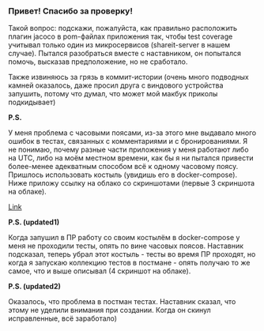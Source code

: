 ### Привет! Спасибо за проверку!

Такой вопрос: подскажи, пожалуйста, как правильно расположить плагин jacoco в pom-файлах приложения
так, чтобы test coverage учитывал только один из микросервисов (shareit-server в нашем случае). Пытался
разобраться вместе с наставником, он попытался помочь, высказав предположение, но не сработало.

Также извиняюсь за грязь в коммит-истории (очень много подводных камней оказалось, даже просил друга с
виндового устройства запушить, потому что думал, что может мой макбук приколы подкидывает)

**P.S.**

У меня проблема с часовыми поясами, из-за этого мне выдавало много ошибок в тестах, связанных
с комментариями и с бронированиями. Я не понимаю, почему разные части приложения у меня работают либо
на UTC, либо на моём местном времени, как бы я ни пытался привести более-менее адекватным способом всё
к одному часовому поясу. Пришлось использовать костыль (увидишь его в docker-compose). Ниже приложу
ссылку на облако со скриншотами (первые 3 скриншота на облаке).

[Link](https://disk.yandex.ru/d/j_JSwzqBgJ_RVg)

**P.S. (updated1)**

Когда запушил в ПР работу со своим костылём в docker-compose у меня не проходили тесты, опять по вине
часовых поясов. Наставник подсказал, теперь убрал этот костыль - тесты во время ПР проходят, но когда 
я запускаю коллекцию тестов в постмане - опять получаю то же самое, что и выше описывал (4 скриншот на облаке).

**P.S. (updated2)**

Оказалось, что проблема в постман тестах. Наставник сказал, что этому не уделили внимания при создании.
Когда он скинул исправленные, всё заработало) 